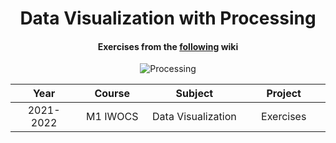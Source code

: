 <p align="center">
    <h1 align="center">Data Visualization with Processing</h1>
    <h4 align="center">Exercises from the <a href="https://www-apps.univ-lehavre.fr/forge/profs-iWOCS/m1_iwocs_dataviz/-/wikis/home">following</a> wiki</h4>
</p>

<p align="center">
  <img alt="Processing" src="https://img.shields.io/badge/-Processing-0465F7?style=flat&logo=processing&logoColor=white" />
</p>

<table>
    <thead>
        <tr>
            <th width="250px">Year</th>
            <th width="250px">Course</th>
            <th width="300px">Subject</th>
            <th width="300px">Project</th>
        </tr>
    </thead>
    <tbody>
        <tr>
        <td align="center">2021-2022</td>
        <td align="center">M1 IWOCS</td>
        <td align="center">Data Visualization</td>
        <td align="center">Exercises</td>
        </tr>
    </tbody>
</table>